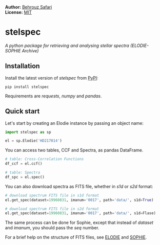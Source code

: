 **Author:** [Behrouz Safari](https://behrouzz.github.io/)<br/>
**License:** [MIT](https://opensource.org/licenses/MIT)<br/>

# stelspec
*A python package for retrieving and analysing stellar spectra (ELODIE-SOPHIE Archive)*


## Installation

Install the latest version of *stelspec* from [PyPI](https://pypi.org/project/stelspec/):

    pip install stelspec

Requirements are *requests*, *numpy* and *pandas*.

## Quick start

Let's start by creating an Elodie instance by passing an object name:

```python
import stelspec as sp

el = sp.Elodie('HD217014')
```

You can access two tables, CCF and Spectra, as pandas DataFrame.

```python
# table: Cross-Correlation Functions
df_ccf = el.ccf()

# table: Spectra
df_spc = el.spec()
```

You can also download spectra as FITS file, whether in *s1d* or *s2d* format:

```python
# download spectrum FITS file in s1d format
el.get_spec(dataset=19960831, imanum='0017', path='data/', s1d=True)

# download spectrum FITS file in s2d format
el.get_spec(dataset=19960831, imanum='0017', path='data/', s1d=Flase)
```

The same process can be done for Sophie, except that instead of *dataset* and
*imanum*, you should pass the *seq* number.

For a brief help on the structure of FITS files, see [ELODIE](http://atlas.obs-hp.fr/elodie/500/download.html) and [SOPHIE](http://atlas.obs-hp.fr/sophie/spec_help.html).
